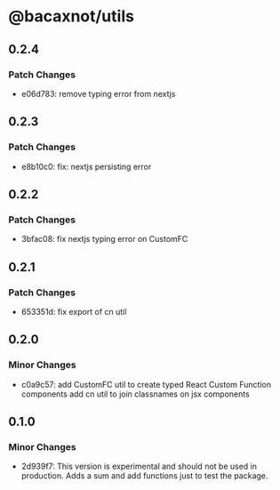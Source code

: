 # @bacaxnot/utils

## 0.2.4

### Patch Changes

- e06d783: remove typing error from nextjs

## 0.2.3

### Patch Changes

- e8b10c0: fix: nextjs persisting error

## 0.2.2

### Patch Changes

- 3bfac08: fix nextjs typing error on CustomFC

## 0.2.1

### Patch Changes

- 653351d: fix export of cn util

## 0.2.0

### Minor Changes

- c0a9c57: add CustomFC util to create typed React Custom Function components
  add cn util to join classnames on jsx components

## 0.1.0

### Minor Changes

- 2d939f7: This version is experimental and should not be used in production.
  Adds a sum and add functions just to test the package.
